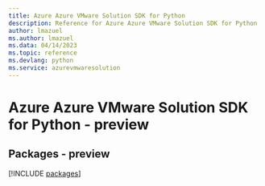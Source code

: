 ```yaml
---
title: Azure Azure VMware Solution SDK for Python
description: Reference for Azure Azure VMware Solution SDK for Python
author: lmazuel
ms.author: lmazuel
ms.data: 04/14/2023
ms.topic: reference
ms.devlang: python
ms.service: azurevmwaresolution
---
```

# Azure Azure VMware Solution SDK for Python - preview
## Packages - preview
[!INCLUDE [packages](azure-vmware-solution-index.md)]
